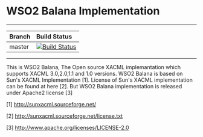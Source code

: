 WSO2 Balana Implementation
==========================

---

|  Branch | Build Status |
| :------------ |:-------------
| master      | [![Build Status](https://wso2.org/jenkins/buildStatus/icon?job=forked-dependencies/wso2-balana)](https://wso2.org/jenkins/job/forked-dependencies/wso2-balana) |

---

This is WSO2 Balana, The Open source XACML implemantation which supports XACML 3.0,2.0,1.1 and 1.0 versions. WSO2 Balana is based on Sun's XACML Implementation [1]. License of Sun's XACML implementation can be found at here [2]. But WSO2 Balana implementation is released under Apache2 license [3]

[1] http://sunxacml.sourceforge.net/

[2] http://sunxacml.sourceforge.net/license.txt

[3] http://www.apache.org/licenses/LICENSE-2.0
